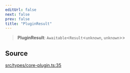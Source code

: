 ```yaml
---
editUrl: false
next: false
prev: false
title: "PluginResult"
---
```


> **PluginResult**: `Awaitable`\<`Result`\<`unknown`, `unknown`\>\>

## Source

[src/types/core-plugin.ts:35](https://github.com/sern-handler/handler/blob/fb418c06758b6f3318bf4b5f58a58540139be8d4/src/types/core-plugin.ts#L35)

